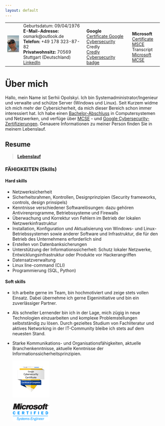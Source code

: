 ```yaml
---
layout: default
---
```

<Html>
   <table><tr>
     <td><img src="https://github.com/serjhubs/Resume/blob/main/_includes/SO.jpeg?raw=true" width="115" heihgt="125"></td>
      <td> Geburtsdatum: 09/04/1976
       <br><strong>E-Mail-Adresse:</strong> osmark@outlook.de
        <br><strong>Telefon:</strong> +49 178 323-87-82
         <br><strong>Privatwohnsitz:</strong> 70569 Stuttgart (Deutschland)
          <br><a href="https://www.linkedin.com/in/serhii-opolskyi-a7896931b/" target = "_blank">LinkedIn</a>
      </td>
      <td>
          <br><strong>Google</strong>
         <br><a href="https://drive.google.com/file/d/1V3JxWsoC7uWKMBJ9DZIbsNHsLgCcs3Vd/view?usp=sharing" target = "_blank">Certificate Google Cybersecurity</a>
        <br> Credly
          <br><a href="https://www.credly.com/badges/31d821ea-8c1b-4400-b222-442f3488fbfc/public_url" target = "_blank">Credly Cybersecurity badge</a>
       </td>
       <td>
          <br><strong>Microsoft</strong>
          <br><a href="https://drive.google.com/file/d/1XaFzqDOUPJDuX-mlFcLUu3WlmLEuJ7yM/view?usp=sharing" target = "_blank">Certificate MSCE</a>
         <br>Transcript
          <br><a href="https://learn.microsoft.com/en-us/users/serhiiopolskyi/transcript/d9mnkakjy3g5e86" target = "_blank">Microsoft MCSE</a>
      </td>
    </tr>
   </table>
</Html>

# Über mich

Hallo, mein Name ist Serhii Opolskyi. Ich bin Systemadministrator/Ingenieur und verwalte und schütze Server (Windows und Linux). Seit Kurzem widme ich mich mehr der Cybersicherheit, da mich dieser Bereich schon immer interessiert hat. Ich habe einen [Bachelor-Abschluss](https://drive.google.com/file/d/1JFVs3E5icQBOobRRqk2d4Dcjjv0MoSSo/view?usp=sharing) in Computersystemen und Netzwerken, und verfüge über  [MCSE](https://drive.google.com/file/d/1_MBMY01oDYAAGzxl1yUzZwO7PQMuP292/view?usp=sharing) - und [Google Cybersecurity-Zertifizierungen](https://www.coursera.org/account/accomplishments/professional-cert/2D5Z6MH5Q7NM). Genauere Informationen zu meiner Person finden Sie in meinem Lebenslauf.

## Resume
>
> **[Lebenslauf](https://drive.google.com/file/d/1KnqRYN9xUFk-5OuE5lYbv-RvBWD5-rEM/view?usp=sharing)**
>

### FÄHIGKEITEN (Skills)
#### Hard skills
 
*   Netzwerksicherheit
*   Sicherheitsrahmen, Kontrollen, Designprinzipien (Security frameworks, controls, design prinsipels)
*   Kenntnisse verschiedener Softwarelösungen: dazu gehören Antivirenprogramme, Betriebssysteme und Firewalls
*   Überwachung und Korrektur von Fehlern im Betrieb der lokalen Netzwerkinfrastruktur
*   Installation, Konfiguration und Aktualisierung von Windows- und Linux-Betriebssystemen sowie anderer Software
    und Infrastruktur, die für den Betrieb des Unternehmens erforderlich sind
*   Erstellen von Datenbanksicherungen
*   Unterstützung der Informationssicherheit: Schutz lokaler Netzwerke, Entwicklungsinfrastruktur oder Produkte vor
    Hackerangriffen
*   Datensatzverwaltung
*   Linux line-command (CLI)
*   Programmierung (SQL, Python)

#### Soft skills

*   Ich arbeite gerne im Team, bin hochmotiviert und zeige stets vollen Einsatz. Dabei übernehme ich
gerne Eigeninitiative und bin ein zuverlässiger Partner.
*   Als schneller Lernender bin ich in der Lage, mich zügig in neue Technologien einzuarbeiten und
komplexe Problemstellungen selbstständig zu lösen. Durch gezieltes Studium von Fachliteratur und
aktives Networking in der IT-Community bleibe ich stets auf dem neuesten Stand.
*   Starke Kommunikations- und Organisationsfähigkeiten, aktuelle Branchenkenntnisse, aktuelle
Kenntnisse der Informationssicherheitsprinzipien.
    
    ![Octocat](https://github.com/serjhubs/Resume/blob/main/google-cybersecurity-certificate_120.png?raw=true)

    ![Octocat](https://github.com/serjhubs/Resume/blob/main/MCSE2.png?raw=true)

      
